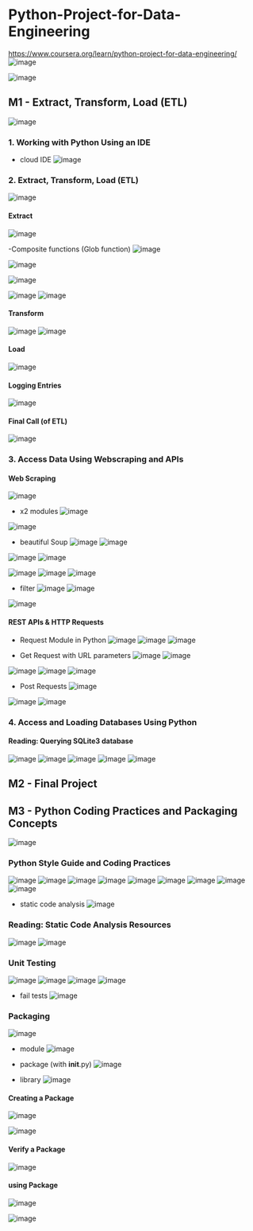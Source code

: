 # Python-Project-for-Data-Engineering
https://www.coursera.org/learn/python-project-for-data-engineering/
![image](https://github.com/user-attachments/assets/3d5fce17-7944-4567-8fe1-3dec65b5fa50)

![image](https://github.com/user-attachments/assets/a933f127-c5d7-449b-a0ea-e676e78b66f0)


## M1 - Extract, Transform, Load (ETL)
![image](https://github.com/user-attachments/assets/e5231f59-dfaa-472d-b52f-ec2f1821792e)

### 1. Working with Python Using an IDE
- cloud IDE
  ![image](https://github.com/user-attachments/assets/d13f210b-6ff2-428a-8d27-b9de6227069d)

### 2. Extract, Transform, Load (ETL)
![image](https://github.com/user-attachments/assets/f32ded8a-fd3a-452a-8fdf-109cf48a1e91)
#### Extract
![image](https://github.com/user-attachments/assets/87efc6d8-3101-4a88-bd23-95eb3b483ef1)

-Composite functions (Glob function)
![image](https://github.com/user-attachments/assets/4c7f7e79-4efd-4026-aade-b0ae36c0fa61)

![image](https://github.com/user-attachments/assets/1506f2f3-45d8-4c80-9cc7-6c2feb7eb3fa)

![image](https://github.com/user-attachments/assets/5884f073-4fbd-4293-88df-63cda9e5ca5c)

![image](https://github.com/user-attachments/assets/0a315307-7ed6-4149-90d0-86b60f8d48bf)
![image](https://github.com/user-attachments/assets/2c2970ac-a361-4aa0-a353-5d8012f6947a)

#### Transform
![image](https://github.com/user-attachments/assets/c1a3f565-4cc3-4387-9a58-f2b9b99add85)
![image](https://github.com/user-attachments/assets/a324446f-4b5b-439e-bec3-0217d9dfd667)

#### Load
![image](https://github.com/user-attachments/assets/3ed61094-1abe-4e99-ae85-4699205d6ad8)

#### Logging Entries
![image](https://github.com/user-attachments/assets/88076a6a-89c9-4dab-abd8-cef7fa910539)

#### Final Call (of ETL)
![image](https://github.com/user-attachments/assets/423510ab-96ad-443e-9744-cbf4e6502767)


### 3. Access Data Using Webscraping and APIs
#### Web Scraping
![image](https://github.com/user-attachments/assets/a7c77099-45ea-452e-900b-8c5b951e3627)

- x2 modules
  ![image](https://github.com/user-attachments/assets/c1c66f83-9d52-476f-ad09-5618c9600d23)

![image](https://github.com/user-attachments/assets/760cef21-a897-43e8-8f3d-8de776249902)
- beautiful Soup
  ![image](https://github.com/user-attachments/assets/add0c10b-c540-432b-af44-0898a21865b2)
![image](https://github.com/user-attachments/assets/0549a076-862c-442f-9fc9-9fdd580fd4b6)

![image](https://github.com/user-attachments/assets/aa14ef3c-5397-4ba6-82bd-ff4df146df1e)
![image](https://github.com/user-attachments/assets/31765373-2beb-480c-a1cd-45d7cbbe15a6)

![image](https://github.com/user-attachments/assets/d02df9ff-4ba9-4fad-af60-f410fcc61099)
![image](https://github.com/user-attachments/assets/30494c7d-1932-430d-ba41-6fac0987fedc)
![image](https://github.com/user-attachments/assets/cafcc857-dfc3-4ae4-95aa-74bf9e5391d6)

- filter
  ![image](https://github.com/user-attachments/assets/68f3a39f-7da0-4bf5-9fd4-6682bce3c07b)
![image](https://github.com/user-attachments/assets/bbf72884-0238-4441-9630-892ef70cf73e)


![image](https://github.com/user-attachments/assets/2f68cf3a-0636-4442-b2da-5b20e0c3ef5c)


#### REST APIs & HTTP Requests

- Request Module in Python
  ![image](https://github.com/user-attachments/assets/9b9b44ef-9230-4bb0-b095-3271b7e31e39)
![image](https://github.com/user-attachments/assets/3d823745-8fb6-4bd8-b571-216b61878e1f)
![image](https://github.com/user-attachments/assets/c2268e3f-8f02-4f24-8465-2f3fe9ffe88f)

- Get Request with URL parameters
![image](https://github.com/user-attachments/assets/322631c5-8b7b-4296-8711-f9fe6b1f244f)
![image](https://github.com/user-attachments/assets/2c1795cc-8e92-4543-bae7-87fce854f9e1)

![image](https://github.com/user-attachments/assets/3d159805-efc6-48c1-8d33-7c443f6873ee)
![image](https://github.com/user-attachments/assets/1b08c70e-3fdd-4c49-8c7b-4468afe92490)
![image](https://github.com/user-attachments/assets/d507f825-c7ad-4bd3-ae38-31da638952c2)

- Post Requests
![image](https://github.com/user-attachments/assets/4e6430ba-dea7-404f-8d94-151d705f7315)

![image](https://github.com/user-attachments/assets/089c9cc4-f7bc-4218-aa82-07d77f674645)
![image](https://github.com/user-attachments/assets/a94e7e5f-fde4-4e3a-8fea-965d31af3ed7)

  

### 4. Access and Loading Databases Using Python

#### Reading: Querying SQLite3 database
![image](https://github.com/user-attachments/assets/512e4fb7-0a4f-4be1-af4a-272bdecab199)
![image](https://github.com/user-attachments/assets/35cb2ef0-3cac-49fe-aa22-6ba6a73eed03)
![image](https://github.com/user-attachments/assets/2d78685b-0e8f-4ba0-bb30-a32c831edbdb)
![image](https://github.com/user-attachments/assets/91d5622a-da7a-40b9-b3ed-8664455ec1a2)
![image](https://github.com/user-attachments/assets/6a6a9724-0ec6-429f-b44a-ac2ead945e27)


## M2 - Final Project

## M3 - Python Coding Practices and Packaging Concepts
![image](https://github.com/user-attachments/assets/23c9b960-16c3-4164-98f3-f9c8e7068ee5)

### Python Style Guide and Coding Practices
![image](https://github.com/user-attachments/assets/89184400-623b-43ff-8ff5-08a0547aa036)
![image](https://github.com/user-attachments/assets/b84c323b-c040-4ea7-b64b-72701fc9e9f4)
![image](https://github.com/user-attachments/assets/3b77d698-db5e-46b5-bfca-1cf7aded066a)
![image](https://github.com/user-attachments/assets/8cc7d4fc-17f5-4095-87f4-af24c2ab1f53)
![image](https://github.com/user-attachments/assets/cc3a5f48-9010-4933-b2ab-b9fc90d2f6b4)
![image](https://github.com/user-attachments/assets/49c6696c-fcee-442e-b132-bd8599f5e95f)
![image](https://github.com/user-attachments/assets/e6bde030-07e9-4c39-8381-45db8c74afbb)
![image](https://github.com/user-attachments/assets/f47f7201-1db9-4c24-b764-0c90cdbe13ef)
![image](https://github.com/user-attachments/assets/2fe92bf8-135e-40e4-a142-8c26c61d59c1)

- static code analysis
  ![image](https://github.com/user-attachments/assets/ac2a0220-b094-407d-a800-2f2fdd33f52a)

### Reading: Static Code Analysis Resources
![image](https://github.com/user-attachments/assets/1530d758-09e4-4188-8b02-fb62b8312be0)
![image](https://github.com/user-attachments/assets/c9a9908f-70be-4d60-9605-b15bc501c0e0)

### Unit Testing
![image](https://github.com/user-attachments/assets/708d9122-fb97-4e7a-a2fe-fb67670d964f)
![image](https://github.com/user-attachments/assets/ee15eab9-9ef2-43ff-8a1f-cb7806a9514c)
![image](https://github.com/user-attachments/assets/ad14bbc9-5ec8-4227-b349-7e4bcba88737)
![image](https://github.com/user-attachments/assets/0aeef068-2d5f-4cba-ba7b-6e0ff3ead875)

- fail tests
  ![image](https://github.com/user-attachments/assets/afa88957-ba34-4f63-ae4d-b6e05577572d)


### Packaging

![image](https://github.com/user-attachments/assets/6b9e90f9-90a3-4d2c-8481-30a9ae4a9336)

- module
  ![image](https://github.com/user-attachments/assets/4c8f6298-4529-46a4-baab-2cf79d7f0149)

- package (with __init__.py)
  ![image](https://github.com/user-attachments/assets/4990c744-2ade-4da5-84d7-0e93c1f0a81f)

- library
  ![image](https://github.com/user-attachments/assets/15e47371-37d2-49f4-9472-d315aa08cbd3)

  
#### Creating a Package
![image](https://github.com/user-attachments/assets/045b2de3-cfc2-494d-8722-1305830740ef)

![image](https://github.com/user-attachments/assets/9c8f53c3-9f3f-40ab-8b10-c5a7d8b44811)


#### Verify a Package
![image](https://github.com/user-attachments/assets/919671a9-ee85-4bcd-ba16-3b7f4347009e)

#### using Package
![image](https://github.com/user-attachments/assets/78e2d664-a211-404e-9f26-2bfe0ece3d41)

![image](https://github.com/user-attachments/assets/f3f37a05-429d-4839-9652-20dd01b06e28)



